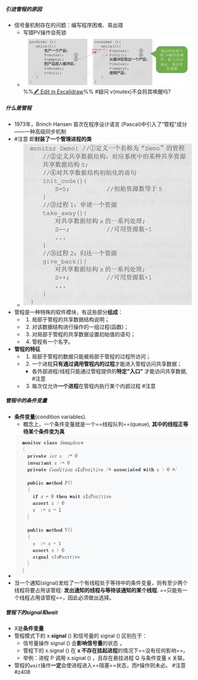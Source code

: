 
##### 引进管程的原因
- 信号量机制存在的问题：编写程序困难、易出错
	- 写错PV操作会死锁
	- ![](attachments/%E7%AE%A1%E7%A8%8B%202022-09-23%2021.43.56.excalidraw.svg)
%%[🖋 Edit in Excalidraw](attachments/%E7%AE%A1%E7%A8%8B%202022-09-23%2021.43.56.excalidraw.md)%% #疑问 v(mutex)不会将其唤醒吗?

##### 什么是管程
- 1973年，Brinch Hansen 首次在程序设计语言 (Pascal)中引入了“管程”成分——一种高级同步机制
- #注意 即**封装了一个管理进程的类**
	- ![](attachments/Pasted%20image%2020220923215132.png)
- 管程是一种特殊的软件模块，有这些部分**组成**： 
	- 1. 局部于管程的共享数据结构说明； 
	- 2. 对该数据结构进行操作的一组过程(函数)；
	-  3. 对局部于管程的共享数据设置初始值的语句；
	-  4. 管程有一个名字。
- **管程的特征**
	- 1. 局部于管程的数据只能被局部于管程的过程所访问；
	-  2. 一个进程**只有通过调用管程内的过程**才能进入管程访问共享数据；
		- 各外部进程/线程只能通过管程提供的**特定"入口"** 才能访问共享数据, #注意
	-  3. 每次仅允许**一个进程**在管程内执行某个内部过程 #注意
##### 管程中的条件变量
- **条件变量**(condition variables). 
	- 概念上，一个条件变量就是一个==线程队列==(queue), **其中的线程正等待某个条件变为真**
- ![](attachments/Pasted%20image%2020221211202918.png)
- 当一个通知(signal)发给了一个有线程处于等待中的条件变量，则有至少两个线程将要占用该管程: **发出通知的线程与等待该通知的某个线程**. ==只能有一个线程占用该管程==，因此必须做出选择。
##### 管程下的signal和wait
- X是**条件变量**
- 管程模式下的 x.**signal** () 和信号量的 signal () 区别在于：
	- 信号量操作 signal () 会**影响信号量**的状态 ，
	- 管程下的 x.signal () 在 **x 不存在挂起进程**的情况下==没有任何影响==。 
	- 举例：进程 P 调用 x.signal () ，且存在悬挂进程 Q 与条件变量 x 关联。
- 管程的`wait`操作**一定**会使进程进入==阻塞==状态，而`P`操作则未必。 #注意 #z408 
